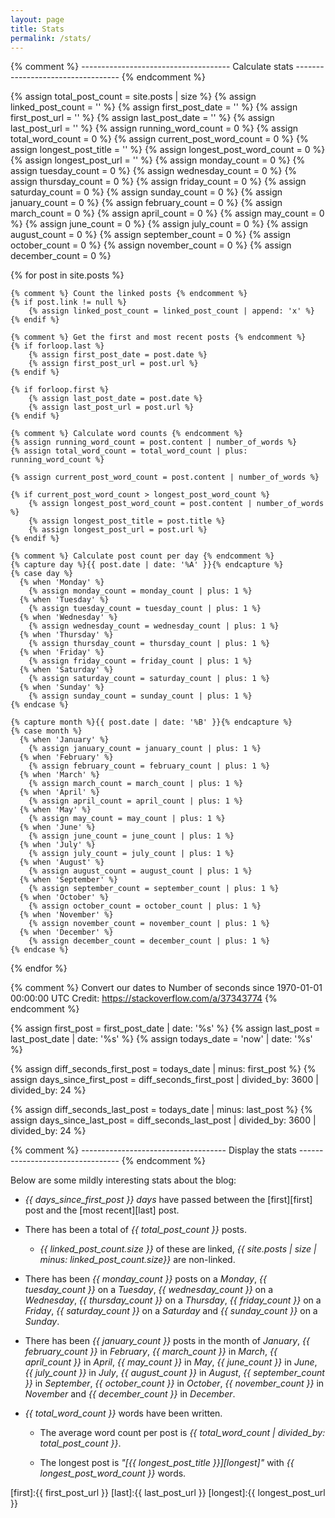 ```yaml
---
layout: page
title: Stats
permalink: /stats/
---
```



{% comment %} ------------------------------------- Calculate stats ---------------------------------- {% endcomment %}

{% assign total_post_count = site.posts | size %}
{% assign linked_post_count = '' %}
{% assign first_post_date = '' %}
{% assign first_post_url = '' %}
{% assign last_post_date = '' %}
{% assign last_post_url = '' %}
{% assign running_word_count = 0 %}
{% assign total_word_count = 0 %}
{% assign current_post_word_count = 0 %}
{% assign longest_post_title = '' %}
{% assign longest_post_word_count = 0 %}
{% assign longest_post_url = '' %}
{% assign monday_count = 0 %}
{% assign tuesday_count = 0 %}
{% assign wednesday_count = 0 %}
{% assign thursday_count = 0 %}
{% assign friday_count = 0 %}
{% assign saturday_count = 0 %}
{% assign sunday_count = 0 %}
{% assign january_count = 0 %}
{% assign february_count = 0 %}
{% assign march_count = 0 %}
{% assign april_count = 0 %}
{% assign may_count = 0 %}
{% assign june_count = 0 %}
{% assign july_count = 0 %}
{% assign august_count = 0 %}
{% assign september_count = 0 %}
{% assign october_count = 0 %}
{% assign november_count = 0 %}
{% assign december_count = 0 %}


{% for post in site.posts %}
	
	{% comment %} Count the linked posts {% endcomment %}
	{% if post.link != null %}
		{% assign linked_post_count = linked_post_count | append: 'x' %}
	{% endif %}

	{% comment %} Get the first and most recent posts {% endcomment %}
	{% if forloop.last %}
		{% assign first_post_date = post.date %}
		{% assign first_post_url = post.url %}
	{% endif %}

	{% if forloop.first %}
		{% assign last_post_date = post.date %}
		{% assign last_post_url = post.url %}
	{% endif %}

	{% comment %} Calculate word counts {% endcomment %}
	{% assign running_word_count = post.content | number_of_words %}
	{% assign total_word_count = total_word_count | plus: running_word_count %}

	{% assign current_post_word_count = post.content | number_of_words %}

	{% if current_post_word_count > longest_post_word_count %}
		{% assign longest_post_word_count = post.content | number_of_words %}
		{% assign longest_post_title = post.title %}
		{% assign longest_post_url = post.url %}
	{% endif %}

	{% comment %} Calculate post count per day {% endcomment %}
	{% capture day %}{{ post.date | date: '%A' }}{% endcapture %}
	{% case day %}
	  {% when 'Monday' %}
	  	{% assign monday_count = monday_count | plus: 1 %}
	  {% when 'Tuesday' %}
	  	{% assign tuesday_count = tuesday_count | plus: 1 %}
	  {% when 'Wednesday' %}
	  	{% assign wednesday_count = wednesday_count | plus: 1 %}
	  {% when 'Thursday' %}
	  	{% assign thursday_count = thursday_count | plus: 1 %}
	  {% when 'Friday' %}
	  	{% assign friday_count = friday_count | plus: 1 %}
	  {% when 'Saturday' %}
	  	{% assign saturday_count = saturday_count | plus: 1 %}
	  {% when 'Sunday' %}
	  	{% assign sunday_count = sunday_count | plus: 1 %}
	{% endcase %}

	{% capture month %}{{ post.date | date: '%B' }}{% endcapture %}
	{% case month %}
	  {% when 'January' %}
	  	{% assign january_count = january_count | plus: 1 %}
	  {% when 'February' %}
	  	{% assign february_count = february_count | plus: 1 %}
	  {% when 'March' %}
	  	{% assign march_count = march_count | plus: 1 %}
	  {% when 'April' %}
	  	{% assign april_count = april_count | plus: 1 %}
	  {% when 'May' %}
	  	{% assign may_count = may_count | plus: 1 %}
	  {% when 'June' %}
	  	{% assign june_count = june_count | plus: 1 %}
	  {% when 'July' %}
	  	{% assign july_count = july_count | plus: 1 %}
	  {% when 'August' %}
	  	{% assign august_count = august_count | plus: 1 %}
	  {% when 'September' %}
	  	{% assign september_count = september_count | plus: 1 %}
	  {% when 'October' %}
	  	{% assign october_count = october_count | plus: 1 %}
	  {% when 'November' %}
	  	{% assign november_count = november_count | plus: 1 %}
	  {% when 'December' %}
	  	{% assign december_count = december_count | plus: 1 %}
	{% endcase %}

{% endfor %}

{% comment %} 
	Convert our dates to Number of seconds since 1970-01-01 00:00:00 UTC 
	Credit: https://stackoverflow.com/a/37343774
{% endcomment %}

{% assign first_post = first_post_date | date: '%s' %}
{% assign last_post = last_post_date | date: '%s' %}
{% assign todays_date = 'now' | date: '%s' %}

{% assign diff_seconds_first_post = todays_date | minus: first_post %}
{% assign days_since_first_post = diff_seconds_first_post | divided_by: 3600 | divided_by: 24 %}

{% assign diff_seconds_last_post = todays_date | minus: last_post %}
{% assign days_since_last_post = diff_seconds_last_post | divided_by: 3600 | divided_by: 24 %}

{% comment %} ------------------------------------ Display the stats --------------------------------- {% endcomment %}

Below are some mildly interesting stats about the blog:

* *{{ days_since_first_post }} days* have passed between the [first][first] post and the [most recent][last] post.

	<!--#* {{ days_since_first_post | days_to_ym }} -->

* There has been a total of *{{ total_post_count }}* posts.

	* *{{ linked_post_count.size }}* of these are linked, *{{ site.posts | size | minus: linked_post_count.size}}*  are non-linked.

* There has been *{{ monday_count }}* posts on a *Monday*, *{{ tuesday_count }}* on a *Tuesday*, *{{ wednesday_count }}* on a *Wednesday*, *{{ thursday_count }}* on a *Thursday*, *{{ friday_count }}* on a *Friday*, *{{ saturday_count }}* on a *Saturday* and *{{ sunday_count }}* on a *Sunday*.

* There has been *{{ january_count }}* posts in the month of *January*, *{{ february_count }}* in *February*, *{{ march_count }}* in *March*, *{{ april_count }}* in *April*, *{{ may_count }}* in *May*, *{{ june_count }}* in *June*, *{{ july_count }}* in *July*, *{{ august_count }}* in *August*, *{{ september_count }}* in *September*, *{{ october_count }}* in *October*, *{{ november_count }}* in *November* and *{{ december_count }}* in *December*.

* *{{ total_word_count }}* words have been written.

	* The average word count per post is *{{ total_word_count | divided_by: total_post_count }}*.

	* The longest post is *"[{{ longest_post_title }}][longest]"* with *{{ longest_post_word_count }}* words.

[first]:{{ first_post_url }}
[last]:{{ last_post_url }}
[longest]:{{ longest_post_url }}


